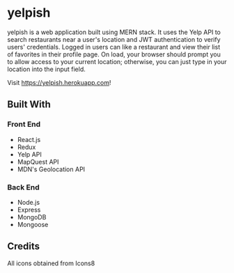 # yelpish

yelpish is a web application built using MERN stack. It uses the Yelp API to search restaurants near a user's location and JWT authentication to verify users' credentials. Logged in users can like a restaurant and view their list of favorites in their profile page. On load, your browser should prompt you to allow access to your current location; otherwise, you can just type in your location into the input field.

Visit https://yelpish.herokuapp.com!

## Built With

### Front End
* React.js
* Redux
* Yelp API
* MapQuest API
* MDN's Geolocation API

### Back End
* Node.js 
* Express
* MongoDB
* Mongoose

## Credits
All icons obtained from Icons8